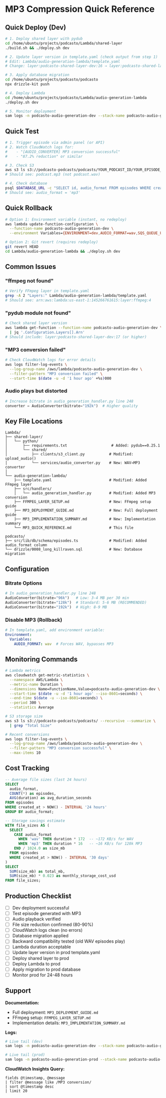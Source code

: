 # MP3 Compression Quick Reference

## Quick Deploy (Dev)

```bash
# 1. Deploy shared layer with pydub
cd /home/ubuntu/projects/podcasto/Lambda/shared-layer
./build.sh && ./deploy.sh dev

# 2. Update layer version in template.yaml (check output from step 1)
# Edit: Lambda/audio-generation-lambda/template.yaml
# Change: layer:podcasto-shared-layer-dev:16 → layer:podcasto-shared-layer-dev:17

# 3. Apply database migration
cd /home/ubuntu/projects/podcasto/podcasto
npx drizzle-kit push

# 4. Deploy Lambda
cd /home/ubuntu/projects/podcasto/Lambda/audio-generation-lambda
./deploy.sh dev

# 5. Monitor deployment
sam logs -n podcasto-audio-generation-dev --stack-name podcasto-audio-generation-dev --tail
```

## Quick Test

```bash
# 1. Trigger episode via admin panel (or API)
# 2. Watch CloudWatch logs for:
#    - "[AUDIO_CONVERTER] MP3 conversion successful"
#    - "87.2% reduction" or similar

# 3. Check S3
aws s3 ls s3://podcasto-podcasts/podcasts/YOUR_PODCAST_ID/YOUR_EPISODE_ID/audio/
# Should see: podcast.mp3 (not podcast.wav)

# 4. Check database
psql $DATABASE_URL -c "SELECT id, audio_format FROM episodes WHERE created_at > NOW() - INTERVAL '1 hour';"
# Should see: audio_format = 'mp3'
```

## Quick Rollback

```bash
# Option 1: Environment variable (instant, no redeploy)
aws lambda update-function-configuration \
  --function-name podcasto-audio-generation-dev \
  --environment Variables={ENVIRONMENT=dev,AUDIO_FORMAT=wav,SQS_QUEUE_URL=...,S3_BUCKET_NAME=...,SUPABASE_URL=...,SUPABASE_SERVICE_KEY=...,GEMINI_API_KEY=...,API_BASE_URL=...,LAMBDA_CALLBACK_SECRET=...,LOG_LEVEL=INFO}

# Option 2: Git revert (requires redeploy)
git revert HEAD
cd Lambda/audio-generation-lambda && ./deploy.sh dev
```

## Common Issues

### "ffmpeg not found"

```bash
# Verify FFmpeg layer in template.yaml
grep -A 2 "Layers:" Lambda/audio-generation-lambda/template.yaml
# Should see: arn:aws:lambda:us-east-1:145266761615:layer:ffmpeg:4
```

### "pydub module not found"

```bash
# Check shared layer version
aws lambda get-function --function-name podcasto-audio-generation-dev \
  | jq '.Configuration.Layers[].Arn'
# Should include: layer:podcasto-shared-layer-dev:17 (or higher)
```

### "MP3 conversion failed"

```bash
# Check CloudWatch logs for error details
aws logs filter-log-events \
  --log-group-name /aws/lambda/podcasto-audio-generation-dev \
  --filter-pattern "MP3 conversion failed" \
  --start-time $(date -u -d '1 hour ago' +%s)000
```

### Audio plays but distorted

```python
# Increase bitrate in audio_generation_handler.py line 248
converter = AudioConverter(bitrate="192k")  # Higher quality
```

## Key File Locations

```
Lambda/
├── shared-layer/
│   └── python/
│       ├── requirements.txt                    # Added: pydub==0.25.1
│       └── shared/
│           ├── clients/s3_client.py           # Modified: upload_audio()
│           └── services/audio_converter.py    # New: WAV→MP3 converter
│
└── audio-generation-lambda/
    ├── template.yaml                          # Modified: Added FFmpeg layer
    ├── src/handlers/
    │   └── audio_generation_handler.py        # Modified: Added MP3 conversion
    ├── FFMPEG_LAYER_SETUP.md                  # New: FFmpeg setup guide
    ├── MP3_DEPLOYMENT_GUIDE.md                # New: Full deployment guide
    ├── MP3_IMPLEMENTATION_SUMMARY.md          # New: Implementation summary
    └── MP3_QUICK_REFERENCE.md                 # This file

podcasto/
├── src/lib/db/schema/episodes.ts              # Modified: Added audio_format column
└── drizzle/0008_long_killraven.sql            # New: Database migration
```

## Configuration

### Bitrate Options

```python
# In audio_generation_handler.py line 248
AudioConverter(bitrate="96k")   # Low: 3-4 MB per 30 min
AudioConverter(bitrate="128k")  # Standard: 5-6 MB (RECOMMENDED)
AudioConverter(bitrate="192k")  # High: 8-9 MB
```

### Disable MP3 (Rollback)

```yaml
# In template.yaml, add environment variable:
Environment:
  Variables:
    AUDIO_FORMAT: wav  # Forces WAV, bypasses MP3
```

## Monitoring Commands

```bash
# Lambda metrics
aws cloudwatch get-metric-statistics \
  --namespace AWS/Lambda \
  --metric-name Duration \
  --dimensions Name=FunctionName,Value=podcasto-audio-generation-dev \
  --start-time $(date -u -d '1 hour ago' --iso-8601=seconds) \
  --end-time $(date -u --iso-8601=seconds) \
  --period 300 \
  --statistics Average

# S3 storage size
aws s3 ls s3://podcasto-podcasts/podcasts/ --recursive --summarize \
  | grep "Total Size"

# Recent conversions
aws logs filter-log-events \
  --log-group-name /aws/lambda/podcasto-audio-generation-dev \
  --filter-pattern "MP3 conversion successful" \
  --max-items 10
```

## Cost Tracking

```sql
-- Average file sizes (last 24 hours)
SELECT
  audio_format,
  COUNT(*) as episodes,
  AVG(duration) as avg_duration_seconds
FROM episodes
WHERE created_at > NOW() - INTERVAL '24 hours'
GROUP BY audio_format;

-- Storage savings estimate
WITH file_sizes AS (
  SELECT
    CASE audio_format
      WHEN 'wav' THEN duration * 172  -- ~172 KB/s for WAV
      WHEN 'mp3' THEN duration * 16   -- ~16 KB/s for 128k MP3
    END / 1024.0 as size_mb
  FROM episodes
  WHERE created_at > NOW() - INTERVAL '30 days'
)
SELECT
  SUM(size_mb) as total_mb,
  SUM(size_mb) * 0.023 as monthly_storage_cost_usd
FROM file_sizes;
```

## Production Checklist

- [ ] Dev deployment successful
- [ ] Test episode generated with MP3
- [ ] Audio playback verified
- [ ] File size reduction confirmed (80-90%)
- [ ] CloudWatch logs clean (no errors)
- [ ] Database migration applied
- [ ] Backward compatibility tested (old WAV episodes play)
- [ ] Lambda duration acceptable
- [ ] Update layer version in prod template.yaml
- [ ] Deploy shared layer to prod
- [ ] Deploy Lambda to prod
- [ ] Apply migration to prod database
- [ ] Monitor prod for 24-48 hours

## Support

**Documentation:**
- Full deployment: `MP3_DEPLOYMENT_GUIDE.md`
- FFmpeg setup: `FFMPEG_LAYER_SETUP.md`
- Implementation details: `MP3_IMPLEMENTATION_SUMMARY.md`

**Logs:**
```bash
# Live tail (dev)
sam logs -n podcasto-audio-generation-dev --stack-name podcasto-audio-generation-dev --tail

# Live tail (prod)
sam logs -n podcasto-audio-generation-prod --stack-name podcasto-audio-generation-prod --tail
```

**CloudWatch Insights Query:**
```
fields @timestamp, @message
| filter @message like /MP3 conversion/
| sort @timestamp desc
| limit 20
```

